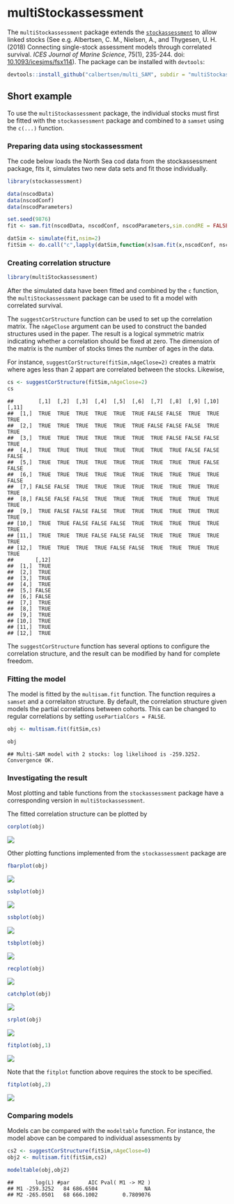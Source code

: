 # multiStockassessment

The `multiStockassessment` package extends the
[`stockassessment`](https://github.com/fishfollower/SAM) to allow linked
stocks (See e.g. Albertsen, C. M., Nielsen, A., and Thygesen, U. H.
(2018) Connecting single-stock assessment models through correlated
survival. *ICES Journal of Marine Science*, 75(1), 235-244. doi:
[10.1093/icesjms/fsx114](https://dx.doi.org/10.1093/icesjms/fsx114)).
The package can be installed with
`devtools`:

``` r
devtools::install_github("calbertsen/multi_SAM", subdir = "multiStockassessment")
```

## Short example

To use the `multiStockassessment` package, the individual stocks must
first be fitted with the `stockassessment` package and combined to a
`samset` using the `c(...)` function.

### Preparing data using stockassessment

The code below loads the North Sea cod data from the stockassessment
package, fits it, simulates two new data sets and fit those
individually.

``` r
library(stockassessment)

data(nscodData)
data(nscodConf)
data(nscodParameters)

set.seed(9876)
fit <- sam.fit(nscodData, nscodConf, nscodParameters,sim.condRE = FALSE)

datSim <- simulate(fit,nsim=2)
fitSim <- do.call("c",lapply(datSim,function(x)sam.fit(x,nscodConf, nscodParameters)))
```

### Creating correlation structure

``` r
library(multiStockassessment)
```

After the simulated data have been fitted and combined by the `c`
function, the `multiStockassessment` package can be used to fit a model
with correlated survival.

The `suggestCorStructure` function can be used to set up the correlation
matrix. The `nAgeClose` argument can be used to construct the banded
structures used in the paper. The result is a logical symmetric matrix
indicating whether a correlation should be fixed at zero. The dimension
of the matrix is the number of stocks times the number of ages in the
data.

For instance, `suggestCorStructure(fitSim,nAgeClose=2)` creates a matrix
where ages less than 2 appart are correlated between the stocks.
Likewise,

``` r
cs <- suggestCorStructure(fitSim,nAgeClose=2)
cs
```

    ##        [,1]  [,2]  [,3]  [,4]  [,5]  [,6]  [,7]  [,8]  [,9] [,10] [,11]
    ##  [1,]  TRUE  TRUE  TRUE  TRUE  TRUE  TRUE FALSE FALSE  TRUE  TRUE  TRUE
    ##  [2,]  TRUE  TRUE  TRUE  TRUE  TRUE  TRUE FALSE FALSE FALSE  TRUE  TRUE
    ##  [3,]  TRUE  TRUE  TRUE  TRUE  TRUE  TRUE  TRUE FALSE FALSE FALSE  TRUE
    ##  [4,]  TRUE  TRUE  TRUE  TRUE  TRUE  TRUE  TRUE  TRUE FALSE FALSE FALSE
    ##  [5,]  TRUE  TRUE  TRUE  TRUE  TRUE  TRUE  TRUE  TRUE  TRUE FALSE FALSE
    ##  [6,]  TRUE  TRUE  TRUE  TRUE  TRUE  TRUE  TRUE  TRUE  TRUE  TRUE FALSE
    ##  [7,] FALSE FALSE  TRUE  TRUE  TRUE  TRUE  TRUE  TRUE  TRUE  TRUE  TRUE
    ##  [8,] FALSE FALSE FALSE  TRUE  TRUE  TRUE  TRUE  TRUE  TRUE  TRUE  TRUE
    ##  [9,]  TRUE FALSE FALSE FALSE  TRUE  TRUE  TRUE  TRUE  TRUE  TRUE  TRUE
    ## [10,]  TRUE  TRUE FALSE FALSE FALSE  TRUE  TRUE  TRUE  TRUE  TRUE  TRUE
    ## [11,]  TRUE  TRUE  TRUE FALSE FALSE FALSE  TRUE  TRUE  TRUE  TRUE  TRUE
    ## [12,]  TRUE  TRUE  TRUE  TRUE FALSE FALSE  TRUE  TRUE  TRUE  TRUE  TRUE
    ##       [,12]
    ##  [1,]  TRUE
    ##  [2,]  TRUE
    ##  [3,]  TRUE
    ##  [4,]  TRUE
    ##  [5,] FALSE
    ##  [6,] FALSE
    ##  [7,]  TRUE
    ##  [8,]  TRUE
    ##  [9,]  TRUE
    ## [10,]  TRUE
    ## [11,]  TRUE
    ## [12,]  TRUE

The `suggestCorStructure` function has several options to configure the
correlation structure, and the result can be modified by hand for
complete freedom.

### Fitting the model

The model is fitted by the `multisam.fit` function. The function
requires a `samset` and a correlaiton structure. By default, the
correlation structure given models the partial correlations between
cohorts. This can be changed to regular correlations by setting
`usePartialCors =
    FALSE`.

``` r
obj <- multisam.fit(fitSim,cs)
```

``` r
obj
```

    ## Multi-SAM model with 2 stocks: log likelihood is -259.3252. Convergence OK.

### Investigating the result

Most plotting and table functions from the `stockassessment` package
have a corresponding version in `multiStockassessment`.

The fitted correlation structure can be plotted by

``` r
corplot(obj)
```

![](README_files/figure-gfm/unnamed-chunk-6-1.png)<!-- -->

Other plotting functions implemented from the `stockassessment` package
are

``` r
fbarplot(obj)
```

![](README_files/figure-gfm/unnamed-chunk-7-1.png)<!-- -->

``` r
ssbplot(obj)
```

![](README_files/figure-gfm/unnamed-chunk-8-1.png)<!-- -->

``` r
ssbplot(obj)
```

![](README_files/figure-gfm/unnamed-chunk-9-1.png)<!-- -->

``` r
tsbplot(obj)
```

![](README_files/figure-gfm/unnamed-chunk-10-1.png)<!-- -->

``` r
recplot(obj)
```

![](README_files/figure-gfm/unnamed-chunk-11-1.png)<!-- -->

``` r
catchplot(obj)
```

![](README_files/figure-gfm/unnamed-chunk-12-1.png)<!-- -->

``` r
srplot(obj)
```

![](README_files/figure-gfm/unnamed-chunk-13-1.png)<!-- -->

``` r
fitplot(obj,1)
```

![](README_files/figure-gfm/unnamed-chunk-14-1.png)<!-- -->

Note that the `fitplot` function above requires the stock to be
specified.

``` r
fitplot(obj,2)
```

![](README_files/figure-gfm/unnamed-chunk-15-1.png)<!-- -->

### Comparing models

Models can be compared with the `modeltable` function. For instance, the
model above can be compared to individual assessments by

``` r
cs2 <- suggestCorStructure(fitSim,nAgeClose=0)
obj2 <- multisam.fit(fitSim,cs2)
```

``` r
modeltable(obj,obj2)
```

    ##       log(L) #par      AIC Pval( M1 -> M2 )
    ## M1 -259.3252   84 686.6504               NA
    ## M2 -265.0501   68 666.1002        0.7809076
